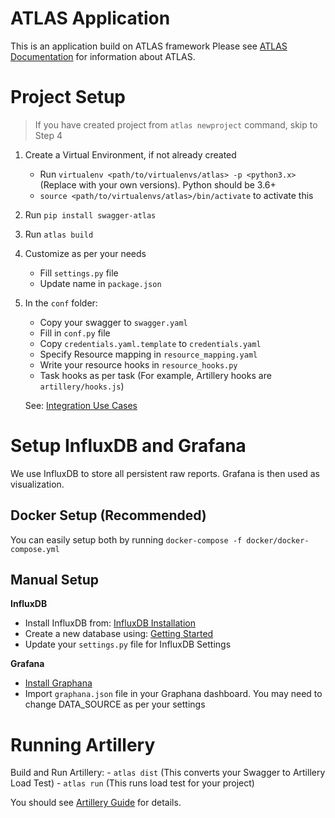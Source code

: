 ATLAS Application
=================

This is an application build on ATLAS framework
Please see [ATLAS Documentation](https://code.jtg.tools/jtg/atlas/README.md) for information about ATLAS.


Project Setup
=============

> If you have created project from `atlas newproject` command, skip to Step 4

1. Create a Virtual Environment, if not already created
    - Run `virtualenv <path/to/virtualenvs/atlas> -p <python3.x>`
     (Replace <variables> with your own versions). Python should be 3.6+
    - `source <path/to/virtualenvs/atlas>/bin/activate` to activate this

2. Run `pip install swagger-atlas`

3. Run `atlas build`

4. Customize as per your needs
    - Fill `settings.py` file
    - Update name in `package.json`

5. In the `conf` folder:
    - Copy your swagger to `swagger.yaml`
    - Fill in `conf.py` file
    - Copy `credentials.yaml.template` to `credentials.yaml`
    - Specify Resource mapping in `resource_mapping.yaml`
    - Write your resource hooks in `resource_hooks.py`
    - Task hooks as per task (For example, Artillery hooks are `artillery/hooks.js`)

    See: [Integration Use Cases](https://code.jtg.tools/jtg/atlas/docs/use_cases.md)


Setup InfluxDB and Grafana
==========================

We use InfluxDB to store all persistent raw reports.
Grafana is then used as visualization.


Docker Setup (Recommended)
--------------------------
You can easily setup both by running `docker-compose -f docker/docker-compose.yml`


Manual Setup
------------

**InfluxDB**
- Install InfluxDB from: [InfluxDB Installation](https://docs.influxdata.com/influxdb/v1.7/introduction/installation/)
- Create a new database using: [Getting Started](https://docs.influxdata.com/influxdb/v1.7/introduction/getting-started/)
- Update your `settings.py` file for InfluxDB Settings

**Grafana**
- [Install Graphana](http://docs.grafana.org/installation/)
- Import `graphana.json` file in your Graphana dashboard. You may need to change DATA_SOURCE as per your settings


Running Artillery
=================

Build and Run Artillery:
    - `atlas dist`  (This converts your Swagger to Artillery Load Test)
    - `atlas run`   (This runs load test for your project)

You should see [Artillery Guide](https://code.jtg.tools/jtg/atlas/docs/artillery.md) for details.
